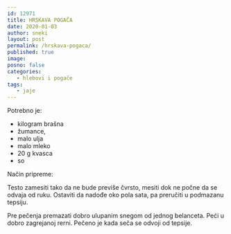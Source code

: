 ```yaml
---
id: 12971
title: HRSKAVA POGAČA
date: 2020-01-03
author: sneki
layout: post
permalink: /hrskava-pogaca/
published: true
image: 
posno: false
categories:
   - hlebovi i pogače
tags:
   - jaje
---
```

Potrebno je:

* kilogram brašna 
* žumance, 
* malo ulja
* malo mleko
* 20 g kvasca 
* so

Način pripreme:

Testo zamesiti tako da ne bude previše čvrsto, mesiti dok ne počne da se odvaja od ruku. Ostaviti da nadođe oko pola sata, pa preručiti u podmazanu tepsiju.

Pre pečenja premazati dobro ulupanim snegom od jednog belanceta. Peći u dobro zagrejanoj rerni. Pečeno je kada seča se odvoji od tepsije.
  

